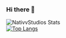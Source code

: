 ### Hi there 👋
![NativvStudios Stats](https://github-readme-stats.vercel.app/api?username=nativvstudios&show_icons=true&theme=onedark)
<br/>
[![Top Langs](https://github-readme-stats.vercel.app/api/top-langs/?username=nativvstudios&theme=onedark)](https://github.com/anuraghazra/github-readme-stats)


<!--
**nativvstudios/nativvstudios** is a ✨ _special_ ✨ repository because its `README.md` (this file) appears on your GitHub profile.

Here are some ideas to get you started:

- 🔭 I’m currently working on ...
- 🌱 I’m currently learning ...
- 👯 I’m looking to collaborate on ...
- 🤔 I’m looking for help with ...
- 💬 Ask me about ...
- 📫 How to reach me: ...
- 😄 Pronouns: ...
- ⚡ Fun fact: ...
-->
